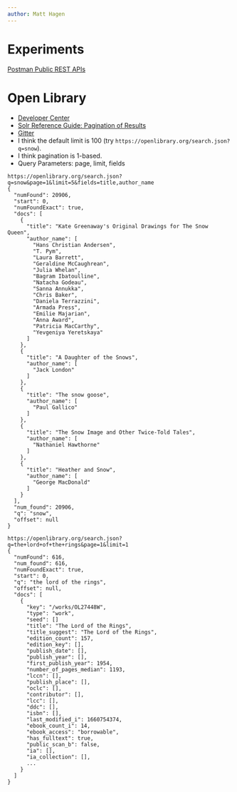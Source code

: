 ```yaml
---
author: Matt Hagen
---
```


# Experiments

[Postman Public REST APIs](https://documenter.getpostman.com/view/8854915/Szf7znEe)

# Open Library

* [Developer Center](https://openlibrary.org/developers/api)
* [Solr Reference Guide: Pagination of Results](https://solr.apache.org/guide/solr/latest/query-guide/pagination-of-results.html)
* [Gitter](https://gitter.im/theopenlibrary/Lobby)
* I think the default limit is 100 (try `https://openlibrary.org/search.json?q=snow`). 
* I think pagination is 1-based. 
* Query Parameters: page, limit, fields

``` nonum
https://openlibrary.org/search.json?q=snow&page=1&limit=5&fields=title,author_name
{
  "numFound": 20906,
  "start": 0,
  "numFoundExact": true,
  "docs": [
    {
      "title": "Kate Greenaway's Original Drawings for The Snow Queen",
      "author_name": [
        "Hans Christian Andersen",
        "T. Pym",
        "Laura Barrett",
        "Geraldine McCaughrean",
        "Julia Whelan",
        "Bagram Ibatoulline",
        "Natacha Godeau",
        "Sanna Annukka",
        "Chris Baker",
        "Daniela Terrazzini",
        "Armada Press",
        "Emilie Majarian",
        "Anna Award",
        "Patricia MacCarthy",
        "Yevgeniya Yeretskaya"
      ]
    },
    {
      "title": "A Daughter of the Snows",
      "author_name": [
        "Jack London"
      ]
    },
    {
      "title": "The snow goose",
      "author_name": [
        "Paul Gallico"
      ]
    },
    {
      "title": "The Snow Image and Other Twice-Told Tales",
      "author_name": [
        "Nathaniel Hawthorne"
      ]
    },
    {
      "title": "Heather and Snow",
      "author_name": [
        "George MacDonald"  
      ]
    }
  ],
  "num_found": 20906,
  "q": "snow",
  "offset": null
}
```

``` nonum
https://openlibrary.org/search.json?q=the+lord+of+the+rings&page=1&limit=1
{
  "numFound": 616,
  "num_found": 616,
  "numFoundExact": true,
  "start": 0,
  "q": "the lord of the rings",
  "offset": null,
  "docs": [
    {
      "key": "/works/OL27448W",
      "type": "work",
      "seed": []
      "title": "The Lord of the Rings",
      "title_suggest": "The Lord of the Rings",
      "edition_count": 157,
      "edition_key": [],
      "publish_date": [],
      "publish_year": [],
      "first_publish_year": 1954,
      "number_of_pages_median": 1193,
      "lccn": [],
      "publish_place": [],
      "oclc": [],
      "contributor": [],
      "lcc": [],
      "ddc": [],
      "isbn": [],
      "last_modified_i": 1660754374,
      "ebook_count_i": 14,
      "ebook_access": "borrowable",
      "has_fulltext": true,
      "public_scan_b": false,
      "ia": [],
      "ia_collection": [],
      ...
    }
  ]
}
```